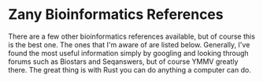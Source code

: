 # Zany Bioinformatics References

There are a few other bioinformatics references available, but of course this is the best one. The ones that I'm aware of are listed below. Generally, I've found the most useful information simply by googling and looking through forums such as Biostars and Seqanswers, but of course YMMV greatly there. The great thing is with Rust you can do anything a computer can do.